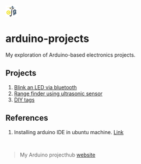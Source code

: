 <img src="images/25b3nk.png" width="32">

# arduino-projects
My exploration of Arduino-based electronics projects.

## Projects

1. [Blink an LED via bluetooth](bluetooth/bt_blink/bt_blink.md)
1. [Range finder using ultrasonic sensor](ultrasonic/range_finder.md)
1. [DIY tags](bluetooth/diy_tags/diy_tags.md)


## References
1. Installing arduino IDE in ubuntu machine. [Link](https://ubuntu.com/tutorials/install-the-arduino-ide)


<br>

>My Arduino projecthub [website](https://create.arduino.cc/projecthub/csbenk)
